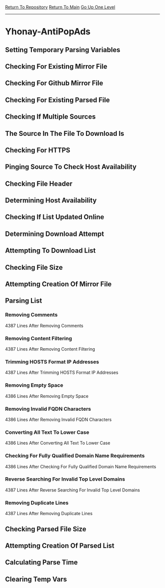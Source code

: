 [Return To Repository](https://github.com/deathbybandaid/piholeparser/)
[Return To Main](https://github.com/deathbybandaid/piholeparser/blob/master/RecentRunLogs/Mainlog.md)
[Go Up One Level](https://github.com/deathbybandaid/piholeparser/blob/master/RecentRunLogs/TopLevelScripts/30-Processing-Blacklists.md)
____________________________________
# Yhonay-AntiPopAds
## Setting Temporary Parsing Variables
## Checking For Existing Mirror File
## Checking For Github Mirror File
## Checking For Existing Parsed File
## Checking If Multiple Sources
## The Source In The File To Download Is
## Checking For HTTPS
## Pinging Source To Check Host Availability
## Checking File Header
## Determining Host Availability
## Checking If List Updated Online
## Determining Download Attempt
## Attempting To Download List
## Checking File Size
## Attempting Creation Of Mirror File
## Parsing List
### Removing Comments
4387 Lines After Removing Comments
### Removing Content Filtering
4387 Lines After Removing Content Filtering
### Trimming HOSTS Format IP Addresses
4387 Lines After Trimming HOSTS Format IP Addresses
### Removing Empty Space
4386 Lines After Removing Empty Space
### Removing Invalid FQDN Characters
4386 Lines After Removing Invalid FQDN Characters
### Converting All Text To Lower Case
4386 Lines After Converting All Text To Lower Case
### Checking For Fully Qualified Domain Name Requirements
4386 Lines After Checking For Fully Qualified Domain Name Requirements
### Reverse Searching For Invalid Top Level Domains
4387 Lines After Reverse Searching For Invalid Top Level Domains
### Removing Duplicate Lines
4387 Lines After Removing Duplicate Lines
## Checking Parsed File Size
## Attempting Creation Of Parsed List
## Calculating Parse Time
## Clearing Temp Vars
